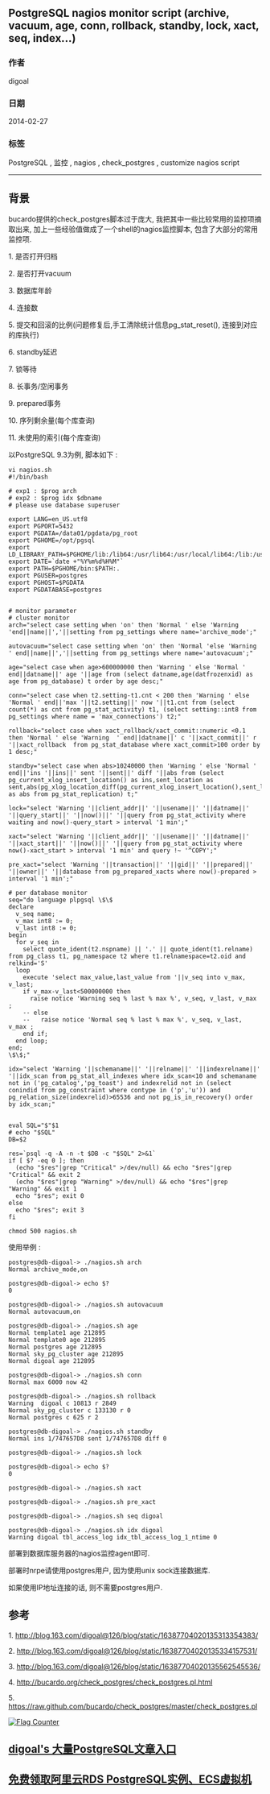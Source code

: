 ## PostgreSQL nagios monitor script (archive, vacuum, age, conn, rollback, standby, lock, xact, seq, index...)  
                   
### 作者                   
digoal                    
                      
### 日期                    
2014-02-27                                              
                    
### 标签                                                                                                                                    
PostgreSQL , 监控 , nagios , check_postgres , customize nagios script                 
                  
----                    
                  
## 背景              
bucardo提供的check_postgres脚本过于庞大, 我把其中一些比较常用的监控项摘取出来, 加上一些经验值做成了一个shell的nagios监控脚本, 包含了大部分的常用监控项.  
  
1\. 是否打开归档  
  
2\. 是否打开vacuum  
  
3\. 数据库年龄  
  
4\. 连接数  
  
5\. 提交和回滚的比例(问题修复后,手工清除统计信息pg_stat_reset(), 连接到对应的库执行)  
  
6\. standby延迟  
  
7\. 锁等待  
  
8\. 长事务/空闲事务  
  
9\. prepared事务  
  
10\. 序列剩余量(每个库查询)  
  
11\. 未使用的索引(每个库查询)  
  
以PostgreSQL 9.3为例, 脚本如下 :   
  
```  
vi nagios.sh   
#!/bin/bash  
  
# exp1 : $prog arch  
# exp2 : $prog idx $dbname  
# please use database superuser  
  
export LANG=en_US.utf8  
export PGPORT=5432  
export PGDATA=/data01/pgdata/pg_root  
export PGHOME=/opt/pgsql  
export LD_LIBRARY_PATH=$PGHOME/lib:/lib64:/usr/lib64:/usr/local/lib64:/lib:/usr/lib:/usr/local/lib:$LD_LIBRARY_PATH  
export DATE=`date +"%Y%m%d%H%M"`  
export PATH=$PGHOME/bin:$PATH:.  
export PGUSER=postgres  
export PGHOST=$PGDATA  
export PGDATABASE=postgres  
  
  
# monitor parameter  
# cluster monitor  
arch="select case setting when 'on' then 'Normal ' else 'Warning 'end||name||','||setting from pg_settings where name='archive_mode';"  
  
autovacuum="select case setting when 'on' then 'Normal 'else 'Warning ' end||name||','||setting from pg_settings where name='autovacuum';"  
  
age="select case when age>600000000 then 'Warning ' else 'Normal ' end||datname||' age '||age from (select datname,age(datfrozenxid) as age from pg_database) t order by age desc;"  
  
conn="select case when t2.setting-t1.cnt < 200 then 'Warning ' else 'Normal ' end||'max '||t2.setting||' now '||t1.cnt from (select count(*) as cnt from pg_stat_activity) t1, (select setting::int8 from pg_settings where name = 'max_connections') t2;"  
  
rollback="select case when xact_rollback/xact_commit::numeric <0.1 then 'Normal ' else 'Warning  ' end||datname||' c '||xact_commit||' r '||xact_rollback  from pg_stat_database where xact_commit>100 order by 1 desc;"  
  
standby="select case when abs>10240000 then 'Warning ' else 'Normal ' end||'ins '||ins||' sent '||sent||' diff '||abs from (select pg_current_xlog_insert_location() as ins,sent_location as sent,abs(pg_xlog_location_diff(pg_current_xlog_insert_location(),sent_location)) as abs from pg_stat_replication) t;"  
  
lock="select 'Warning '||client_addr||' '||usename||' '||datname||' '||query_start||' '||now()||' '||query from pg_stat_activity where waiting and now()-query_start > interval '1 min';"  
  
xact="select 'Warning '||client_addr||' '||usename||' '||datname||' '||xact_start||' '||now()||' '||query from pg_stat_activity where now()-xact_start > interval '1 min' and query !~ '^COPY';"  
  
pre_xact="select 'Warning '||transaction||' '||gid||' '||prepared||' '||owner||' '||database from pg_prepared_xacts where now()-prepared > interval '1 min';"  
  
# per database monitor  
seq="do language plpgsql \$\$  
declare  
  v_seq name;   
  v_max int8 := 0;   
  v_last int8 := 0;  
begin  
  for v_seq in   
    select quote_ident(t2.nspname) || '.' || quote_ident(t1.relname) from pg_class t1, pg_namespace t2 where t1.relnamespace=t2.oid and relkind='S'   
  loop  
    execute 'select max_value,last_value from '||v_seq into v_max, v_last;   
    if v_max-v_last<500000000 then   
      raise notice 'Warning seq % last % max %', v_seq, v_last, v_max ;   
    -- else  
    --   raise notice 'Normal seq % last % max %', v_seq, v_last, v_max ;   
    end if;  
  end loop;  
end;  
\$\$;"  
  
idx="select 'Warning '||schemaname||' '||relname||' '||indexrelname||' '||idx_scan from pg_stat_all_indexes where idx_scan<10 and schemaname not in ('pg_catalog','pg_toast') and indexrelid not in (select conindid from pg_constraint where contype in ('p','u')) and pg_relation_size(indexrelid)>65536 and not pg_is_in_recovery() order by idx_scan;"  
  
  
eval SQL="$"$1  
# echo "$SQL"  
DB=$2  
  
res=`psql -q -A -n -t $DB -c "$SQL" 2>&1`  
if [ $? -eq 0 ]; then  
  (echo "$res"|grep "Critical" >/dev/null) && echo "$res"|grep "Critical" && exit 2  
  (echo "$res"|grep "Warning" >/dev/null) && echo "$res"|grep "Warning" && exit 1  
  echo "$res"; exit 0  
else  
  echo "$res"; exit 3  
fi  
```  
  
```  
chmod 500 nagios.sh  
```  
  
使用举例 :   
  
```  
postgres@db-digoal-> ./nagios.sh arch  
Normal archive_mode,on  
  
postgres@db-digoal-> echo $?  
0  
  
postgres@db-digoal-> ./nagios.sh autovacuum  
Normal autovacuum,on  
  
postgres@db-digoal-> ./nagios.sh age  
Normal template1 age 212895  
Normal template0 age 212895  
Normal postgres age 212895  
Normal sky_pg_cluster age 212895  
Normal digoal age 212895  
  
postgres@db-digoal-> ./nagios.sh conn  
Normal max 6000 now 42  
  
postgres@db-digoal-> ./nagios.sh rollback  
Warning  digoal c 10813 r 2849  
Normal sky_pg_cluster c 133130 r 0  
Normal postgres c 625 r 2  
  
postgres@db-digoal-> ./nagios.sh standby  
Normal ins 1/747657D8 sent 1/747657D8 diff 0  
  
postgres@db-digoal-> ./nagios.sh lock  
  
postgres@db-digoal-> echo $?  
0  
  
postgres@db-digoal-> ./nagios.sh xact  
  
postgres@db-digoal-> ./nagios.sh pre_xact  
  
postgres@db-digoal-> ./nagios.sh seq digoal  
  
postgres@db-digoal-> ./nagios.sh idx digoal  
Warning digoal tbl_access_log idx_tbl_access_log_1_ntime 0  
```  
  
部署到数据库服务器的nagios监控agent即可.  
  
部署时nrpe请使用postgres用户, 因为使用unix sock连接数据库.  
  
如果使用IP地址连接的话, 则不需要postgres用户.  
  
## 参考  
1\. http://blog.163.com/digoal@126/blog/static/16387704020135313354383/  
  
2\. http://blog.163.com/digoal@126/blog/static/16387704020135334157531/  
  
3\. http://blog.163.com/digoal@126/blog/static/16387704020135562545536/  
  
4\. http://bucardo.org/check_postgres/check_postgres.pl.html  
  
5\. https://raw.github.com/bucardo/check_postgres/master/check_postgres.pl  
                                                                        
                                                                                
                                      
  
<a rel="nofollow" href="http://info.flagcounter.com/h9V1"  ><img src="http://s03.flagcounter.com/count/h9V1/bg_FFFFFF/txt_000000/border_CCCCCC/columns_2/maxflags_12/viewers_0/labels_0/pageviews_0/flags_0/"  alt="Flag Counter"  border="0"  ></a>  
  
  
  
  
  
  
## [digoal's 大量PostgreSQL文章入口](https://github.com/digoal/blog/blob/master/README.md "22709685feb7cab07d30f30387f0a9ae")
  
  
## [免费领取阿里云RDS PostgreSQL实例、ECS虚拟机](https://free.aliyun.com/ "57258f76c37864c6e6d23383d05714ea")
  
